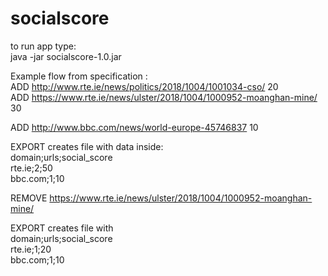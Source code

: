 # socialscore

to run app type: <br>
java -jar socialscore-1.0.jar

Example flow from specification : 
<br>
ADD http://www.rte.ie/news/politics/2018/1004/1001034-cso/ 20 <br>
ADD https://www.rte.ie/news/ulster/2018/1004/1000952-moanghan-mine/ 30 <br>

ADD http://www.bbc.com/news/world-europe-45746837 10 <br>

EXPORT creates file with data inside: <br>
domain;urls;social_score <br>
rte.ie;2;50 <br>
bbc.com;1;10<br>

REMOVE https://www.rte.ie/news/ulster/2018/1004/1000952-moanghan-mine/ <br>

EXPORT creates file with <br>
domain;urls;social_score  <br>
rte.ie;1;20  <br>
bbc.com;1;10  <br>